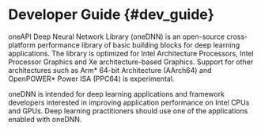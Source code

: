 Developer Guide {#dev_guide}
============================

oneAPI Deep Neural Network Library (oneDNN) is an open-source cross-platform
performance library of basic building blocks for deep learning applications.
The library is optimized for Intel Architecture Processors, Intel Processor
Graphics and Xe architecture-based Graphics. Support for other architectures
such as Arm\* 64-bit Architecture (AArch64) and OpenPOWER\* Power ISA (PPC64)
is experimental.

oneDNN is intended for deep learning applications and framework
developers interested in improving application performance
on Intel CPUs and GPUs. Deep learning practitioners should use one of the
applications enabled with oneDNN.
